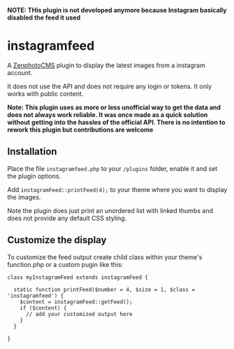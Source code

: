 **NOTE: THis plugin is not developed anymore because Instagram basically disabled the feed it used**

# instagramfeed
A [ZenphotoCMS](http://www.zenphoto.org) plugin to display the latest images from a instagram account. 

It does not use the API and does not require any login or tokens. It only works with public content.

**Note: This plugin uses as more or less unofficial way to get the data and does not always work reliable. It was once made as a quick solution without getting into the hassles of the official API. There is no intention to rework this plugin but contributions are welcome**

## Installation

Place the file `instagramfeed.php` to your `/plugins` folder, enable it and set the plugin options. 

Add `instagramFeed::printFeed(4);` to your theme where you want to display the images.

Note the plugin does just print an unordered list with linked thumbs and does not provide any default CSS styling. 

## Customize the display
 
To customize the feed output create child class within your theme's function.php or a custom pugin like this:

    class myInstagramFeed extends instagramFeed {

      static function printFeed($number = 4, $size = 1, $class = 'instagramfeed') {
        $content = instagramFeed::getFeed();
        if ($content) {
          // add your customized output here
        }
      }

    }
